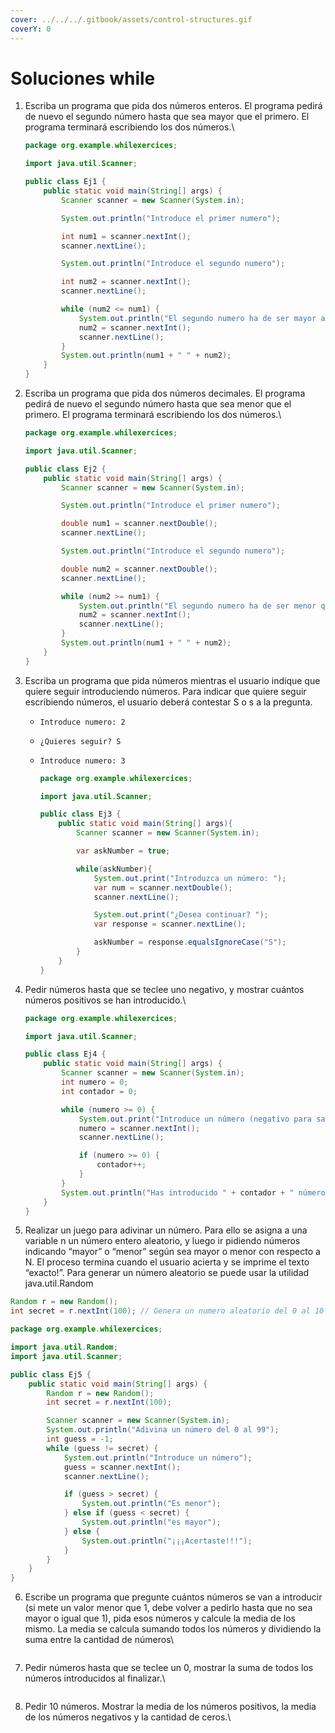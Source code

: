 ```yaml
---
cover: ../../../.gitbook/assets/control-structures.gif
coverY: 0
---
```


# Soluciones while

1.  Escriba un programa que pida dos números enteros. El programa pedirá de nuevo el segundo número hasta que sea mayor que el primero. El programa terminará escribiendo los dos números.\


    ```java
    package org.example.whilexercices;

    import java.util.Scanner;

    public class Ej1 {
        public static void main(String[] args) {
            Scanner scanner = new Scanner(System.in);

            System.out.println("Introduce el primer numero");

            int num1 = scanner.nextInt();
            scanner.nextLine();

            System.out.println("Introduce el segundo numero");

            int num2 = scanner.nextInt();
            scanner.nextLine();

            while (num2 <= num1) {
                System.out.println("El segundo numero ha de ser mayor al primero");
                num2 = scanner.nextInt();
                scanner.nextLine();
            }
            System.out.println(num1 + " " + num2);
        }
    }

    ```
2.  Escriba un programa que pida dos números decimales. El programa pedirá de nuevo el segundo número hasta que sea menor que el primero. El programa terminará escribiendo los dos números.\


    ```java
    package org.example.whilexercices;

    import java.util.Scanner;

    public class Ej2 {
        public static void main(String[] args) {
            Scanner scanner = new Scanner(System.in);

            System.out.println("Introduce el primer numero");

            double num1 = scanner.nextDouble();
            scanner.nextLine();

            System.out.println("Introduce el segundo numero");

            double num2 = scanner.nextDouble();
            scanner.nextLine();

            while (num2 >= num1) {
                System.out.println("El segundo numero ha de ser menor que el primero");
                num2 = scanner.nextInt();
                scanner.nextLine();
            }
            System.out.println(num1 + " " + num2);
        }
    }

    ```
3. Escriba un programa que pida números mientras el usuario indique que quiere seguir introduciendo números. Para indicar que quiere seguir escribiendo números, el usuario deberá contestar S o s a la pregunta.
   * `Introduce numero: 2`
   * `¿Quieres seguir? S`
   *   `Introduce numero: 3`

       ```java
       package org.example.whilexercices;

       import java.util.Scanner;

       public class Ej3 {
           public static void main(String[] args){
               Scanner scanner = new Scanner(System.in);

               var askNumber = true;

               while(askNumber){
                   System.out.print("Introduzca un número: ");
                   var num = scanner.nextDouble();
                   scanner.nextLine();

                   System.out.print("¿Desea continuar? ");
                   var response = scanner.nextLine();

                   askNumber = response.equalsIgnoreCase("S");
               }
           }
       } 
       ```
4.  Pedir números hasta que se teclee uno negativo, y mostrar cuántos números positivos se han introducido.\


    ```java
    package org.example.whilexercices;

    import java.util.Scanner;

    public class Ej4 {
        public static void main(String[] args) {
            Scanner scanner = new Scanner(System.in);
            int numero = 0;
            int contador = 0;

            while (numero >= 0) {
                System.out.print("Introduce un número (negativo para salir): ");
                numero = scanner.nextInt();
                scanner.nextLine();

                if (numero >= 0) {
                    contador++;
                }
            }
            System.out.println("Has introducido " + contador + " números no negativos.");
        }
    }
    ```
5. Realizar un juego para adivinar un número. Para ello se asigna a una variable n un número entero aleatorio, y luego ir pidiendo números indicando “mayor” o “menor” según sea mayor o menor con respecto a N. El proceso termina cuando el usuario acierta y se imprime el texto “exacto!”. Para generar un número aleatorio se puede usar la utilidad java.util.Random

```java
Random r = new Random(); 
int secret = r.nextInt(100); // Genera un numero aleatorio del 0 al 10 
```

```java
package org.example.whilexercices;

import java.util.Random;
import java.util.Scanner;

public class Ej5 {
    public static void main(String[] args) {
        Random r = new Random();
        int secret = r.nextInt(100);

        Scanner scanner = new Scanner(System.in);
        System.out.println("Adivina un número del 0 al 99");
        int guess = -1;
        while (guess != secret) {
            System.out.println("Introduce un número");
            guess = scanner.nextInt();
            scanner.nextLine();

            if (guess > secret) {
                System.out.println("Es menor");
            } else if (guess < secret) {
                System.out.println("es mayor");
            } else {
                System.out.println("¡¡¡Acertaste!!!");
            }
        }
    }
}

```

6.  Escribe un programa que pregunte cuántos números se van a introducir (si mete un valor menor que 1, debe volver a pedirlo hasta que no sea mayor o igual que 1), pida esos números y calcule la media de los mismo. La media se calcula sumando todos los números y dividiendo la suma entre la cantidad de números\


    ```java
    ```
7.  Pedir números hasta que se teclee un 0, mostrar la suma de todos los números introducidos al finalizar.\


    ```java
    ```
8.  Pedir 10 números. Mostrar la media de los números positivos, la media de los números negativos y la cantidad de ceros.\


    ```java
    ```
